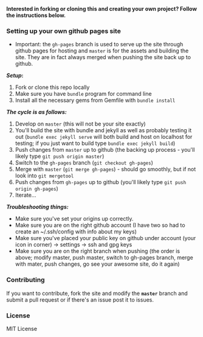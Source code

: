 

**Interested in forking or cloning this and creating your own project?  Follow the instructions below.**

### Setting up your own github pages site

* Important:  the `gh-pages` branch is used to serve up the site through github pages for hosting and `master` is for the assets and building the site.  They are in fact always merged when pushing the site back up to github.  

**_Setup_:**

1. Fork or clone this repo locally
2. Make sure you have `bundle` program for command line
3. Install all the necessary gems from Gemfile with `bundle install`

**_The cycle is as follows:_**

1. Develop on `master` (this will not be your site exactly)
2. You'll build the site with bundle and jekyll as well as probably testing it out (`bundle exec jekyll serve` will both build and host on localhost for testing; if you just want to build type `bundle exec jekyll build`)
3. Push changes from `master` up to github (the backing up process - you'll likely type `git push origin master`)
4. Switch to the `gh-pages` branch (`git checkout gh-pages`)
5. Merge with `master` (`git merge gh-pages`) - should go smoothly, but if not look into `git mergetool`
6. Push changes from `gh-pages` up to github (you'll likely type `git push origin gh-pages`)
7. Iterate...


**_Troubleshooting things:_**

* Make sure you've set your origins up correctly.
* Make sure you are on the right github account (I have two so had to create an ~/.ssh/config with info about my keys)
* Make sure you've placed your public key on github under account (your icon in corner) -> settings -> ssh and gpg keys
* Make sure you are on the right branch when pushing (the order is above; modify master, push master, switch to gh-pages branch, merge with mater, push changes, go see your awesome site, do it again)

### Contributing

If you want to contribute, fork the site and modify the **`master`** branch and submit a pull request or if there's an issue post it to issues.

### License

MIT License
